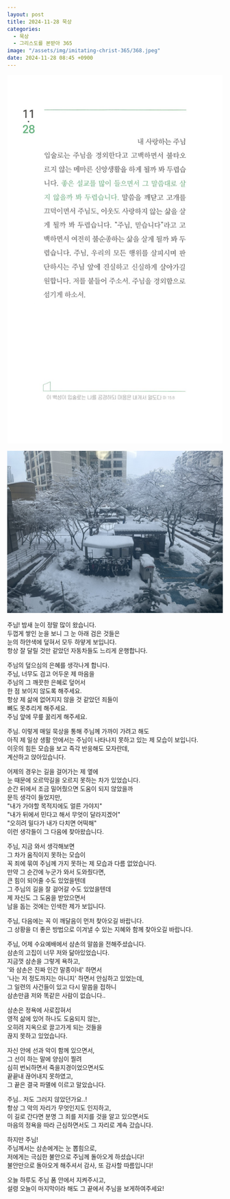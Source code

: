 ```yaml
---
layout: post
title: 2024-11-28 묵상
categories:
  - 묵상
  - 그리스도를 본받아 365
image: "/assets/img/imitating-christ-365/368.jpeg"
date: 2024-11-28 08:45 +0900
---
```


![image](/assets/img/imitating-christ-365/368.jpeg)

![picture 0](/assets/img/posts/d5e2d0421dbc5623b91171e850be9998c9a520f364c335053ad0e0f99d750acc.jpeg)

주님! 밤새 눈이 정말 많이 왔습니다.  
두껍게 쌓인 눈을 보니 그 눈 아래 검은 것들은  
눈의 하얀색에 덮혀서 모두 하얗게 보입니다.  
항상 잘 달릴 것만 같았던 자동차들도 느리게 운행합니다.

주님의 덮으심의 은혜를 생각나게 합니다.  
주님, 너무도 검고 어두운 제 마음을  
주님의 그 깨끗한 은혜로 덮어서  
한 점 보이지 않도록 해주세요.  
항상 제 삶에 없어지지 않을 것 같았던 죄들이  
뼈도 못추리게 해주세요.  
주님 앞에 무릎 꿇리게 해주세요.

주님. 이렇게 매일 묵상을 통해 주님께 가까이 가려고 해도  
아직 제 일상 생활 안에서는 주님이 나타나지 못하고 있는 제 모습이 보입니다.  
이웃의 힘든 모습을 보고 즉각 반응해도 모자란데,  
계산하고 앉아있습니다.

어제의 경우는 길을 걸어가는 제 옆에  
눈 때문에 오르막길을 오르지 못하는 차가 있었습니다.  
순간 뒤에서 조금 밀어줬으면 도움이 되지 않았을까  
문득 생각이 들었지만,  
"내가 가야할 목적지에도 얼른 가야지"  
"내가 뒤에서 민다고 해서 무엇이 달라지겠어"  
"오히려 밀다가 내가 다치면 어떡해"  
이런 생각들이 그 다음에 찾아왔습니다.

주님, 지금 와서 생각해보면  
그 차가 움직이지 못하는 모습이  
꼭 죄에 묶여 주님께 가지 못하는 제 모습과 다름 없었습니다.  
만약 그 순간에 누군가 와서 도와줬다면,  
큰 힘이 되어줄 수도 있었을텐데  
그 주님의 길을 잘 걸어갈 수도 있었을텐데  
제 자신도 그 도움을 받았으면서  
남을 돕는 것에는 인색한 제가 보입니다.

주님, 다음에는 꼭 이 깨달음이 먼저 찾아오길 바랍니다.  
그 상황을 더 좋은 방법으로 이겨낼 수 있는 지혜와 함께 찾아오길 바랍니다.

주님, 어제 수요예배에서 삼손의 말씀을 전해주셨습니다.  
삼손의 고집이 너무 저와 닮아있었습니다.  
지금껏 삼손을 그렇게 욕하고,  
'와 삼손은 진짜 인간 말종이네' 하면서  
'나는 저 정도까지는 아니지' 하면서 안심하고 있었는데,  
그 일련의 사건들이 있고 다시 말씀을 접하니  
삼손만큼 저와 똑같은 사람이 없습니다..

삼손은 정욕에 사로잡혀서  
영적 삶에 있어 하나도 도움되지 않는,  
오히려 지옥으로 끌고가게 되는 것들을  
끊지 못하고 있었습니다.

자신 안에 선과 악이 함께 있으면서,  
그 선이 하는 말에 양심이 찔려  
심히 번뇌하면서 죽을지경이었으면서도  
끝끝내 끊어내지 못하였고,  
그 끝은 결국 파멸에 이르고 말았습니다.

주님.. 저도 그러지 않았던가요..!  
항상 그 악의 자리가 무엇인지도 인지하고,  
이 길로 간다면 분명 그 죄를 저지를 것을 알고 있으면서도  
마음의 정욕을 따라 근심하면서도 그 자리로 계속 갔습니다.

하지만 주님!  
주님께서는 삼손에게는 눈 뽑힘으로,  
저에게는 극심한 불안으로 주님께 돌아오게 하셨습니다!  
불안만으로 돌아오게 해주셔서 감사, 또 감사할 따름입니다!

오늘 하루도 주님 품 안에서 지켜주시고,  
설령 오늘이 마지막이라 해도 그 끝에서 주님을 보게하여주세요!
